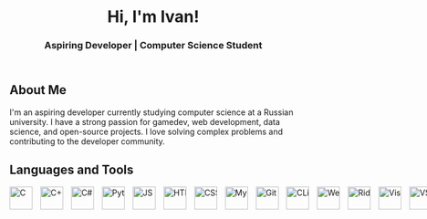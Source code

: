 <!DOCTYPE html>
<html lang="en">
<head>
  <meta charset="UTF-8">
</head>
<body>

<!-- Header Section -->
<header>
  <h1>Hi, I'm Ivan!</h1>
  <h3>Aspiring Developer | Computer Science Student</h3>
</header>

<div class="container">

  <!-- About Me Section -->
  <div class="section">
    <h2>About Me</h2>
    <p>I'm an aspiring developer currently studying computer science at a Russian university. I have a strong passion for gamedev, web development, data science, and open-source projects. I love solving complex problems and contributing to the developer community.</p>
  </div>

<!-- Skills Section -->
<div class="section">
  <h2>Languages and Tools</h2>
  <div style="white-space: nowrap;">
    <span style="display: inline-block; margin-right: 10px;">
      <img src="https://cdn.jsdelivr.net/gh/devicons/devicon@latest/icons/c/c-original.svg" title="C" width="40" height="40"/>
    </span>
    <span style="display: inline-block; margin-right: 10px;">
      <img src="https://cdn.jsdelivr.net/gh/devicons/devicon@latest/icons/cplusplus/cplusplus-original.svg" title="C++" width="40" height="40"/>
    </span>
    <span style="display: inline-block; margin-right: 10px;">
      <img src="https://cdn.jsdelivr.net/gh/devicons/devicon@latest/icons/csharp/csharp-original.svg" title="C#" width="40" height="40"/>
    </span>
    <span style="display: inline-block; margin-right: 10px;">
      <img src="https://cdn.jsdelivr.net/gh/devicons/devicon@latest/icons/python/python-original.svg" title="Python" width="40" height="40"/>
    </span>
    <span style="display: inline-block; margin-right: 10px;">
      <span style="display: inline-block; margin-right: 10px;">
      <img src="https://cdn.jsdelivr.net/gh/devicons/devicon@latest/icons/javascript/javascript-original.svg" title="JS" width="40" height="40"/>
    </span>
      <img src="https://cdn.jsdelivr.net/gh/devicons/devicon@latest/icons/html5/html5-original.svg" title="HTML5" width="40" height="40"/>
    </span>
    <span style="display: inline-block; margin-right: 10px;">
      <img src="https://cdn.jsdelivr.net/gh/devicons/devicon@latest/icons/css3/css3-original.svg" title="CSS3" width="40" height="40"/>
    </span>
    <span style="display: inline-block; margin-right: 10px;">
      <img src="https://cdn.jsdelivr.net/gh/devicons/devicon@latest/icons/mysql/mysql-original.svg" title="MySQL" width="40" height="40"/>
    </span>
    <span style="display: inline-block; margin-right: 10px;">
      <img src="https://cdn.jsdelivr.net/gh/devicons/devicon@latest/icons/git/git-original.svg" title="Git" width="40" height="40"/>
    </span>
    <span style="display: inline-block; margin-right: 10px;">
      <img src="https://cdn.jsdelivr.net/gh/devicons/devicon@latest/icons/clion/clion-original.svg" title="CLion" width="40" height="40"/>
    </span>
    <span style="display: inline-block; margin-right: 10px;">
      <img src="https://cdn.jsdelivr.net/gh/devicons/devicon@latest/icons/webstorm/webstorm-original.svg" title="WebStorm" width="40" height="40"/>
    </span>
    <span style="display: inline-block; margin-right: 10px;">
      <img src="https://cdn.jsdelivr.net/gh/devicons/devicon@latest/icons/rider/rider-original.svg" title="Rider" width="40" height="40"/>
    </span>
    <span style="display: inline-block; margin-right: 10px;">
      <img src="https://cdn.jsdelivr.net/gh/devicons/devicon@latest/icons/visualstudio/visualstudio-original.svg" title="Visual Studio" width="40" height="40"/>
    </span>
    <span style="display: inline-block; margin-right: 10px;">
      <img src="https://cdn.jsdelivr.net/gh/devicons/devicon@latest/icons/vscode/vscode-original.svg" title="VS Code" width="40" height="40"/>
    </span>
    <span style="display: inline-block; margin-right: 10px;">
      <img src="https://cdn.jsdelivr.net/gh/devicons/devicon@latest/icons/unity/unity-original.svg" title="Unity" width="40" height="40"/>
    </span>
  </div>
</div>


<!-- Footer Section -->
<footer>
  <p></p>
</footer>

</body>
</html>
